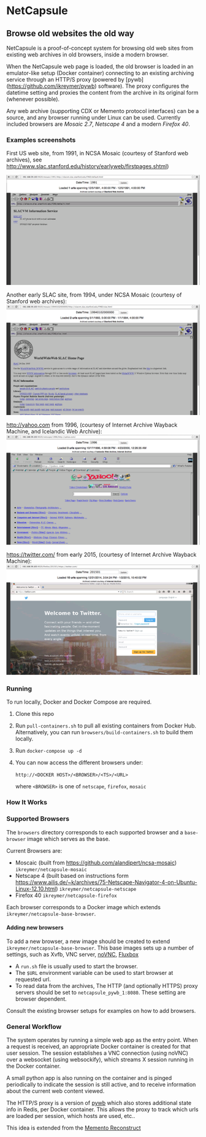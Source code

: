 # NetCapsule #

## Browse old websites the old way ##

NetCapsule is a proof-of-concept system for browsing old web sites from existing web archives in old browsers, inside a modern browser.

When the NetCapsule web page is loaded, the old browser is loaded in an emulator-like setup (Docker container) connecting to an existing archiving service through an HTTP/S proxy (powered by [pywb] (https://github.com/ikreymer/pywb) software). The proxy configures the datetime
setting and proxies the content from the archive in its original form (whenever possible).

Any web archive (supporting CDX or Memento protocol interfaces) can be a source, and any browser running under Linux can be used.
Currently included browsers are *Mosaic 2.7*, *Netscape 4* and a modern *Firefox 40*.


### Examples screenshots

First US web site, from 1991, in NCSA Mosaic (courtesy of Stanford web archives), see http://www.slac.stanford.edu/history/earlyweb/firstpages.shtml)

![IMAGE](sample-screenshots/1991_SLAC.png)

Another early SLAC site, from 1994, under NCSA Mosaic (courtesy of Stanford web archives):
![IMAGE](sample-screenshots/1994_SLAC.png)

http://yahoo.com from 1996, (courtesy of Internet Archive Wayback Machine, and Icelandic Web Archive):
![IMAGE](sample-screenshots/1996_yahoo.png)

https://twitter.com/ from early 2015, (courtesy of Internet Archive Wayback Machine):
![IMAGE](sample-screenshots/2015_twitter.png)


### Running

To run locally, Docker and Docker Compose are required.

1. Clone this repo

2. Run `pull-containers.sh` to pull all existing containers from Docker Hub. Alternatively, you can run `browsers/build-containers.sh` to build them locally.

3. Run `docker-compose up -d`

4. You can now access the different browsers under: 

   `http://<DOCKER HOST>/<BROWSER>/<TS>/<URL>`
   
    where `<BROWSER>` is one of `netscape`, `firefox`, `mosaic`

### How It Works

### Supported Browsers

The `browsers` directory corresponds to each supported browser and a `base-browser` image which serves as the base.

Current Browsers are:
   * Moscaic (built from https://github.com/alandipert/ncsa-mosaic) `ikreymer/netcapsule-mosaic`
   * Netscape 4 (built based on instructions form https://www.ailis.de/~k/archives/75-Netscape-Navigator-4-on-Ubuntu-Linux-12.10.html) `ikreymer/netcapsule-netscape`
   * Firefox 40 `ikreymer/netcapsule-firefox`

Each browser corresponds to a Docker image which extends `ikreymer/netcapsule-base-browser`.

#### Adding new browsers

To add a new browser, a new image should be created to extend `ikreymer/netcapsule-base-browser`.
This base images sets up a number of settings, such as Xvfb, VNC server, [noVNC](https://github.com/kanaka/noVNC), [Fluxbox](http://fluxbox.org)

* A `run.sh` file is usually used to start the browser.
* The `$URL` environment variable can be used to start browser at requested url.
* To read data from the archives, The HTTP (and optionally HTTPS) proxy servers should be set to
  `netcapsule_pywb_1:8080`. These setting are browser dependent.

Consult the existing browser setups for examples on how to add browsers.

### General Workflow

The system operates by running a simple web app as the entry point. When a request is received, an appropriate Docker container is created
for that user session. The session establishes a VNC connection (using noVNC) over a websocket (using websockify), which streams X session
running in the Docker container.

A small python app is also running on the container and is pinged periodically to indicate the session is still active, and to receive
information about the current web content viewed.

The HTTP/S proxy is a version of [pywb](https://github.com/ikreymer/pywb) which also stores additional state info in Redis, per Docker container. This allows the proxy to track which urls are loaded per session, which hosts are used, etc..

This idea is extended from the [Memento Reconstruct](https://github.com/ikreymer/memento-reconstruct)


